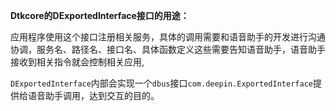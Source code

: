 


**Dtkcore的DExportedInterface接口的用途：**

应用程序使用这个接口注册相关服务，具体的调用需要和语音助手的开发进行沟通协调，服务名、路径名、接口名、具体函数定义这些需要告知语音助手，语音助手接收到相关指令就会控制相关应用,

`DExportedInterface`内部会实现一个`dbus`接口`com.deepin.ExportedInterface`提供给语音助手调用，达到交互的目的。